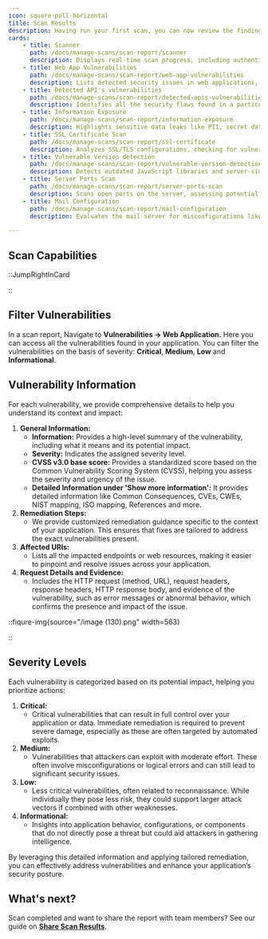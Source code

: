```yaml
---
icon: square-poll-horizontal
title: Scan Results
description: Having run your first scan, you can now review the findings discovered by your scan. These vulnerabilities are weaknesses in your application that could be exploited by attackers.
cards:
    - title: Scanner
      path: /docs/manage-scans/scan-report/scanner
      description: Displays real-time scan progress, including authenticated and unauthenticated crawling, along with OWASP Top 10 checks.
    - title: Web App Vulnerabilities
      path: /docs/manage-scans/scan-report/web-app-vulnerabilities
      description: Lists detected security issues in web applications, categorized by severity, with detailed remediation steps.
    - title: Detected API's vulnerabilities
      path: /docs/manage-scans/scan-report/detected-apis-vulnerabilities
      description: Identifies all the security flaws found in a particular API endpoint, showing affected requests and responses.
    - title: Information Exposure
      path: /docs/manage-scans/scan-report/information-exposure
      description: Highlights sensitive data leaks like PII, secret data leaks like credentials, and cloud misconfigurations.
    - title: SSL Certificate Scan
      path: /docs/manage-scans/scan-report/ssl-certificate
      description: Analyzes SSL/TLS configurations, checking for vulnerabilities, expiration status, and compliance issues.
    - title: Vulnerable Version detection
      path: /docs/manage-scans/scan-report/vulnerable-version-detection
      description: Detects outdated JavaScript libraries and server-side technologies with known security risks.
    - title: Server Ports Scan
      path: /docs/manage-scans/scan-report/server-ports-scan
      description: Scans open ports on the server, assessing potential risks and providing mitigation strategies.
    - title: Mail Configuration
      path: /docs/manage-scans/scan-report/mail-configuration
      description: Evaluates the mail server for misconfigurations like open relays and reverse DNS mismatches.

---
```


## Scan Capabilities
::JumpRightInCard

::

## Filter Vulnerabilities&#x20;

In a scan report, Navigate to **Vulnerabilities -> Web Application.** Here you can access all the vulnerabilities found in your application. You can filter the vulnerabilities on the basis of severity: **Critical**, **Medium**, **Low** and **Informational**.

## Vulnerability Information

For each vulnerability, we provide comprehensive details to help you understand its context and impact:

1. **General Information:**
   - **Information:** Provides a high-level summary of the vulnerability, including what it means and its potential impact.
   - **Severity:** Indicates the assigned severity level.
   - **CVSS v3.0 base score:** Provides a standardized score based on the Common Vulnerability Scoring System (CVSS), helping you assess the severity and urgency of the issue.
   - **Detailed Information under 'Show more information':** It provides detailed information like Common Consequences, CVEs, CWEs, NIST mapping, ISO mapping, References and more.
2. **Remediation Steps:**
   - We provide customized remediation guidance specific to the context of your application. This ensures that fixes are tailored to address the exact vulnerabilities present.
3. **Affected URIs:**
   - Lists all the impacted endpoints or web resources, making it easier to pinpoint and resolve issues across your application.
4. **Request Details and Evidence:**
   - Includes the HTTP request (method, URL), request headers, response headers, HTTP response body, and evidence of the vulnerability, such as error messages or abnormal behavior, which confirms the presence and impact of the issue.

::fiqure-img{source="/image (130).png" width=563}

<!-- <img src="/image (130).png" alt="" width="563"> -->

::

## Severity Levels

Each vulnerability is categorized based on its potential impact, helping you prioritize actions:

1. **Critical:**
   - Critical vulnerabilities that can result in full control over your application or data. Immediate remediation is required to prevent severe damage, especially as these are often targeted by automated exploits.
2. **Medium:**
   - Vulnerabilities that attackers can exploit with moderate effort. These often involve misconfigurations or logical errors and can still lead to significant security issues.
3. **Low:**
   - Less critical vulnerabilities, often related to reconnaissance. While individually they pose less risk, they could support larger attack vectors if combined with other weaknesses.
4. **Informational:**
   - Insights into application behavior, configurations, or components that do not directly pose a threat but could aid attackers in gathering intelligence.

By leveraging this detailed information and applying tailored remediation, you can effectively address vulnerabilities and enhance your application’s security posture.

## What's next?

Scan completed and want to share the report with team members? See our guide on [**Share Scan Results**](scan-results/share-scan-results 'mention').
